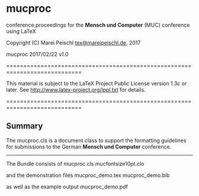 # mucproc
conference proceedings for the **Mensch und Computer** (MUC) conference using LaTeX

 Copyright (C) Marei Peischl <tex@mareipeischl.de>, 2017

 mucproc 2017/02/22 v1.0

============================================================================

 This material is subject to the LaTeX Project Public License version 1.3c
 or later. See http://www.latex-project.org/lppl.txt for details.

============================================================================

Summary
------------------
The mucproc.cls is a document class to support the formatting guidelines for submissions to the German **Mensch und Computer** conference.

------------------

The Bundle consists of
mucproc.cls
mucfontsize10pt.clo

and the demonstration files
mucproc_demo.tex
mucproc_demo.bib

as well as the example output
mucproc_demo.pdf
